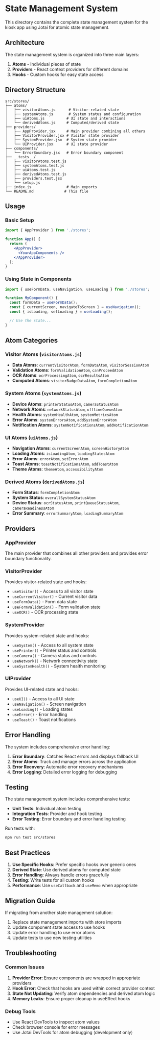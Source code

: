 # State Management System

This directory contains the complete state management system for the kiosk app using Jotai for atomic state management.

## Architecture

The state management system is organized into three main layers:

1. **Atoms** - Individual pieces of state
2. **Providers** - React context providers for different domains
3. **Hooks** - Custom hooks for easy state access

## Directory Structure

```
src/stores/
├── atoms/
│   ├── visitorAtoms.js      # Visitor-related state
│   ├── systemAtoms.js       # System status and configuration
│   ├── uiAtoms.js          # UI state and interactions
│   └── derivedAtoms.js     # Computed/derived state
├── providers/
│   ├── AppProvider.jsx     # Main provider combining all others
│   ├── VisitorProvider.jsx # Visitor state provider
│   ├── SystemProvider.jsx  # System state provider
│   └── UIProvider.jsx      # UI state provider
├── components/
│   └── ErrorBoundary.jsx   # Error boundary component
├── __tests__/
│   ├── visitorAtoms.test.js
│   ├── systemAtoms.test.js
│   ├── uiAtoms.test.js
│   ├── derivedAtoms.test.js
│   ├── providers.test.jsx
│   └── setup.js
├── index.js                # Main exports
└── README.md              # This file
```

## Usage

### Basic Setup

```jsx
import { AppProvider } from './stores';

function App() {
  return (
    <AppProvider>
      <YourAppComponents />
    </AppProvider>
  );
}
```

### Using State in Components

```jsx
import { useFormData, useNavigation, useLoading } from './stores';

function MyComponent() {
  const formData = useFormData();
  const { currentScreen, navigateToScreen } = useNavigation();
  const { isLoading, setLoading } = useLoading();

  // Use the state...
}
```

## Atom Categories

### Visitor Atoms (`visitorAtoms.js`)

- **Data Atoms**: `currentVisitorAtom`, `formDataAtom`, `visitorSessionAtom`
- **Validation Atoms**: `formValidationAtom`, `canProceedAtom`
- **OCR Atoms**: `ocrProcessingAtom`, `ocrResultsAtom`
- **Computed Atoms**: `visitorBadgeDataAtom`, `formCompletionAtom`

### System Atoms (`systemAtoms.js`)

- **Device Atoms**: `printerStatusAtom`, `cameraStatusAtom`
- **Network Atoms**: `networkStatusAtom`, `offlineQueueAtom`
- **Health Atoms**: `systemHealthAtom`, `systemMetricsAtom`
- **Error Atoms**: `systemErrorsAtom`, `addSystemErrorAtom`
- **Notification Atoms**: `systemNotificationsAtom`, `addNotificationAtom`

### UI Atoms (`uiAtoms.js`)

- **Navigation Atoms**: `currentScreenAtom`, `screenHistoryAtom`
- **Loading Atoms**: `isLoadingAtom`, `loadingStatesAtom`
- **Error Atoms**: `errorAtom`, `setErrorAtom`
- **Toast Atoms**: `toastNotificationsAtom`, `addToastAtom`
- **Theme Atoms**: `themeAtom`, `accessibilityAtom`

### Derived Atoms (`derivedAtoms.js`)

- **Form Status**: `formCompletionAtom`
- **System Status**: `overallSystemStatusAtom`
- **Device Status**: `ocrStatusAtom`, `printQueueStatusAtom`, `cameraReadinessAtom`
- **Error Summary**: `errorSummaryAtom`, `loadingSummaryAtom`

## Providers

### AppProvider

The main provider that combines all other providers and provides error boundary functionality.

### VisitorProvider

Provides visitor-related state and hooks:

- `useVisitor()` - Access to all visitor state
- `useCurrentVisitor()` - Current visitor data
- `useFormData()` - Form data state
- `useFormValidation()` - Form validation state
- `useOCR()` - OCR processing state

### SystemProvider

Provides system-related state and hooks:

- `useSystem()` - Access to all system state
- `usePrinter()` - Printer status and controls
- `useCamera()` - Camera status and controls
- `useNetwork()` - Network connectivity state
- `useSystemHealth()` - System health monitoring

### UIProvider

Provides UI-related state and hooks:

- `useUI()` - Access to all UI state
- `useNavigation()` - Screen navigation
- `useLoading()` - Loading states
- `useError()` - Error handling
- `useToast()` - Toast notifications

## Error Handling

The system includes comprehensive error handling:

1. **Error Boundary**: Catches React errors and displays fallback UI
2. **Error Atoms**: Track and manage errors across the application
3. **Error Recovery**: Automatic error recovery mechanisms
4. **Error Logging**: Detailed error logging for debugging

## Testing

The state management system includes comprehensive tests:

- **Unit Tests**: Individual atom testing
- **Integration Tests**: Provider and hook testing
- **Error Testing**: Error boundary and error handling testing

Run tests with:

```bash
npm run test src/stores
```

## Best Practices

1. **Use Specific Hooks**: Prefer specific hooks over generic ones
2. **Derived State**: Use derived atoms for computed state
3. **Error Handling**: Always handle errors gracefully
4. **Testing**: Write tests for all custom hooks
5. **Performance**: Use `useCallback` and `useMemo` when appropriate

## Migration Guide

If migrating from another state management solution:

1. Replace state management imports with store imports
2. Update component state access to use hooks
3. Update error handling to use error atoms
4. Update tests to use new testing utilities

## Troubleshooting

### Common Issues

1. **Provider Error**: Ensure components are wrapped in appropriate providers
2. **Hook Error**: Check that hooks are used within correct provider context
3. **State Not Updating**: Verify atom dependencies and derived atom logic
4. **Memory Leaks**: Ensure proper cleanup in useEffect hooks

### Debug Tools

- Use React DevTools to inspect atom values
- Check browser console for error messages
- Use Jotai DevTools for atom debugging (development only)


